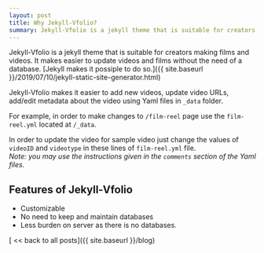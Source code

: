 ```yaml
---
layout: post
title: Why Jekyll-Vfolio?
summary: Jekyll-Vfolio is a jekyll theme that is suitable for creators making films and videos. It makes...
---
```

Jekyll-Vfolio is a jekyll theme that is suitable for creators making films and videos. It makes easier to update videos and films without the need of a database. [Jekyll makes it possiple to do so.]({{ site.baseurl }}/2019/07/10/jekyll-static-site-generator.html)

Jekyll-Vfolio makes it easier to add new videos, update video URLs, add/edit metadata about the video using Yaml files in `_data` folder.

For example, in order to make changes to `/film-reel` page use the `film-reel.yml` located at `/_data`.

In order to update the video for sample video just change the  values of `videoID` and `videotype` in these lines of `film-reel.yml` file.
<br>_Note: you may use the instructions given in the `comments` section of the Yaml files._

## Features of Jekyll-Vfolio
- Customizable
- No need to keep and maintain databases
- Less burden on server as there is no databases.

[ << back to all posts]({{ site.baseurl }}/blog)
